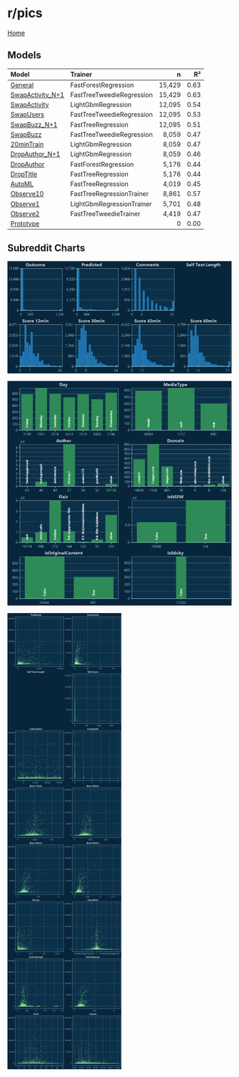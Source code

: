# r/pics

[Home](../index.md)

## Models

|Model|Trainer|n|R²|
|:---|:---|---:|---:|
|[General](models/guess_pics_General.md)|FastForestRegression|15,429|0.63|
|[SwapActivity_N+1](models/guess_pics_SwapActivity_N+1.md)|FastTreeTweedieRegression|15,429|0.63|
|[SwapActivity](models/guess_pics_SwapActivity.md)|LightGbmRegression|12,095|0.54|
|[SwapUsers](models/guess_pics_SwapUsers.md)|FastTreeTweedieRegression|12,095|0.53|
|[SwapBuzz_N+1](models/guess_pics_SwapBuzz_N+1.md)|FastTreeRegression|12,095|0.51|
|[SwapBuzz](models/guess_pics_SwapBuzz.md)|FastTreeTweedieRegression|8,059|0.47|
|[20minTrain](models/guess_pics_20minTrain.md)|LightGbmRegression|8,059|0.47|
|[DropAuthor_N+1](models/guess_pics_DropAuthor_N+1.md)|LightGbmRegression|8,059|0.46|
|[DropAuthor](models/guess_pics_DropAuthor.md)|FastForestRegression|5,176|0.44|
|[DropTitle](models/guess_pics_DropTitle.md)|FastTreeRegression|5,176|0.44|
|[AutoML](models/guess_pics_AutoML.md)|FastTreeRegression|4,019|0.45|
|[Observe10](models/guess_pics_Observe10.md)|FastTreeRegressionTrainer|8,861|0.57|
|[Observe1](models/guess_pics_Observe1.md)|LightGbmRegressionTrainer|5,701|0.48|
|[Observe2](models/guess_pics_Observe2.md)|FastTreeTweedieTrainer|4,419|0.47|
|[Prototype](models/guess_pics_Prototype.md)||0|0.00|

## Subreddit Charts

![r/pics Distributions](../images/guess_pics_Distributions.png "r/pics Distributions")

![r/pics Categorical](../images/guess_pics_Catagorical.png "r/pics Categorical")

![r/pics Correlation](../images/guess_pics_Correlations.png "r/pics Correlation")


